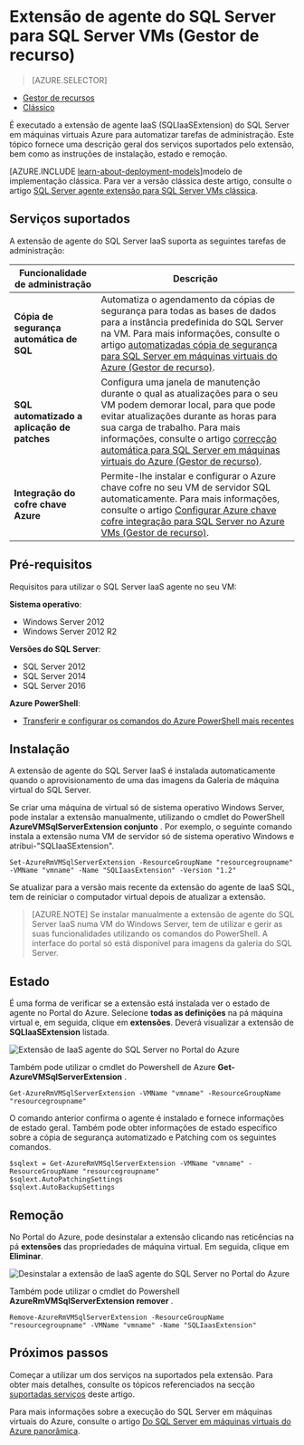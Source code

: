 <properties
    pageTitle="Extensão de agente do SQL Server para SQL Server VMs (Gestor de recurso) | Microsoft Azure"
    description="Este tópico descreve como gerir a extensão do agente do SQL Server, que automatiza tarefas de administração do SQL Server específicas. Estes incluem cópia de segurança automatizado, correcção automática e integração com o Azure chave cofre. Este tópico utiliza o modo de implementação do Gestor de recursos."
    services="virtual-machines-windows"
    documentationCenter=""
    authors="rothja"
    manager="jhubbard"
    editor=""
    tags="azure-resource-manager"/>

<tags
    ms.service="virtual-machines-windows"
    ms.devlang="na"
    ms.topic="article"
    ms.tgt_pltfrm="vm-windows-sql-server"
    ms.workload="infrastructure-services"
    ms.date="10/27/2016"
    ms.author="jroth"/>

# <a name="sql-server-agent-extension-for-sql-server-vms-resource-manager"></a>Extensão de agente do SQL Server para SQL Server VMs (Gestor de recurso)

> [AZURE.SELECTOR]
- [Gestor de recursos](virtual-machines-windows-sql-server-agent-extension.md)
- [Clássico](virtual-machines-windows-classic-sql-server-agent-extension.md)

É executado a extensão de agente IaaS (SQLIaaSExtension) do SQL Server em máquinas virtuais Azure para automatizar tarefas de administração. Este tópico fornece uma descrição geral dos serviços suportados pelo extensão, bem como as instruções de instalação, estado e remoção.

[AZURE.INCLUDE [learn-about-deployment-models](../../includes/learn-about-deployment-models-rm-include.md)]modelo de implementação clássica. Para ver a versão clássica deste artigo, consulte o artigo [SQL Server agente extensão para SQL Server VMs clássica](virtual-machines-windows-classic-sql-server-agent-extension.md).

## <a name="supported-services"></a>Serviços suportados

A extensão de agente do SQL Server IaaS suporta as seguintes tarefas de administração:

| Funcionalidade de administração | Descrição |
|---------------------|-------------------------------|
| **Cópia de segurança automática de SQL** | Automatiza o agendamento da cópias de segurança para todas as bases de dados para a instância predefinida do SQL Server na VM. Para mais informações, consulte o artigo [automatizadas cópia de segurança para SQL Server em máquinas virtuais do Azure (Gestor de recurso)](virtual-machines-windows-sql-automated-backup.md).|
| **SQL automatizado a aplicação de patches** | Configura uma janela de manutenção durante o qual as atualizações para o seu VM podem demorar local, para que pode evitar atualizações durante as horas para sua carga de trabalho. Para mais informações, consulte o artigo [correcção automática para SQL Server em máquinas virtuais do Azure (Gestor de recurso)](virtual-machines-windows-sql-automated-patching.md).|
| **Integração do cofre chave Azure** | Permite-lhe instalar e configurar o Azure chave cofre no seu VM de servidor SQL automaticamente. Para mais informações, consulte o artigo [Configurar Azure chave cofre integração para SQL Server no Azure VMs (Gestor de recurso)](virtual-machines-windows-ps-sql-keyvault.md).|

## <a name="prerequisites"></a>Pré-requisitos

Requisitos para utilizar o SQL Server IaaS agente no seu VM:

**Sistema operativo**:

- Windows Server 2012
- Windows Server 2012 R2

**Versões do SQL Server**:

- SQL Server 2012
- SQL Server 2014
- SQL Server 2016

**Azure PowerShell**:

- [Transferir e configurar os comandos do Azure PowerShell mais recentes](../powershell-install-configure.md)

## <a name="installation"></a>Instalação

A extensão de agente do SQL Server IaaS é instalada automaticamente quando o aprovisionamento de uma das imagens da Galeria de máquina virtual do SQL Server.

Se criar uma máquina de virtual só de sistema operativo Windows Server, pode instalar a extensão manualmente, utilizando o cmdlet do PowerShell **AzureVMSqlServerExtension conjunto** . Por exemplo, o seguinte comando instala a extensão numa VM de servidor só de sistema operativo Windows e atribui-"SQLIaaSExtension".

    Set-AzureRmVMSqlServerExtension -ResourceGroupName "resourcegroupname" -VMName "vmname" -Name "SQLIaasExtension" -Version "1.2"

Se atualizar para a versão mais recente da extensão do agente de IaaS SQL, tem de reiniciar o computador virtual depois de atualizar a extensão.

>[AZURE.NOTE] Se instalar manualmente a extensão de agente do SQL Server IaaS numa VM do Windows Server, tem de utilizar e gerir as suas funcionalidades utilizando os comandos do PowerShell. A interface do portal só está disponível para imagens da galeria do SQL Server.

## <a name="status"></a>Estado

É uma forma de verificar se a extensão está instalada ver o estado de agente no Portal do Azure. Selecione **todas as definições** na pá máquina virtual e, em seguida, clique em **extensões**. Deverá visualizar a extensão de **SQLIaaSExtension** listada.

![Extensão de IaaS agente do SQL Server no Portal do Azure](./media/virtual-machines-windows-sql-server-agent-extension/azure-rm-sql-server-iaas-agent-portal.png)

Também pode utilizar o cmdlet do Powershell de Azure **Get-AzureVMSqlServerExtension** .

    Get-AzureRmVMSqlServerExtension -VMName "vmname" -ResourceGroupName "resourcegroupname"

O comando anterior confirma o agente é instalado e fornece informações de estado geral. Também pode obter informações de estado específico sobre a cópia de segurança automatizado e Patching com os seguintes comandos.

    $sqlext = Get-AzureRmVMSqlServerExtension -VMName "vmname" -ResourceGroupName "resourcegroupname"
    $sqlext.AutoPatchingSettings
    $sqlext.AutoBackupSettings

## <a name="removal"></a>Remoção   

No Portal do Azure, pode desinstalar a extensão clicando nas reticências na pá **extensões** das propriedades de máquina virtual. Em seguida, clique em **Eliminar**.

![Desinstalar a extensão de IaaS agente do SQL Server no Portal do Azure](./media/virtual-machines-windows-sql-server-agent-extension/azure-rm-sql-server-iaas-agent-uninstall.png)

Também pode utilizar o cmdlet do Powershell **AzureRmVMSqlServerExtension remover** .

    Remove-AzureRmVMSqlServerExtension -ResourceGroupName "resourcegroupname" -VMName "vmname" -Name "SQLIaasExtension"

## <a name="next-steps"></a>Próximos passos

Começar a utilizar um dos serviços na suportados pela extensão. Para obter mais detalhes, consulte os tópicos referenciados na secção [suportadas serviços](#supported-services) deste artigo.

Para mais informações sobre a execução do SQL Server em máquinas virtuais do Azure, consulte o artigo [Do SQL Server em máquinas virtuais do Azure panorâmica](virtual-machines-windows-sql-server-iaas-overview.md).
